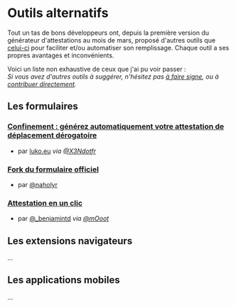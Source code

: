 # Outils alternatifs

Tout un tas de bons développeurs ont, depuis la première version du générateur
d'attestations au mois de mars, proposé d'autres outils que [celui-ci](/simple)
pour faciliter et/ou automatiser son remplissage. Chaque outil a ses propres
avantages et inconvénients.

Voici un liste non exhaustive de ceux que j'ai pu voir passer :  
*Si vous avez d'autres outils à suggérer, n'hésitez pas [à faire signe][@mab_],
ou à [contribuer directement][contribuer].*

## Les formulaires

### [Confinement : générez automatiquement votre attestation de déplacement dérogatoire](https://www.luko.eu/fr/page/covid19attestation)

- par [luko.eu](https://twitter.com/getluko) *via
  [@X3Ndotfr](https://twitter.com/X3Ndotfr)*


### [Fork du formulaire officiel](https://attestation-deplacement-covid19.vercel.app/)

- par [@naholyr](https://twitter.com/naholyr/status/1322184059766902792)

### [Attestation en un clic](https://attestation.page/)

- par [@_benjamintd](https://twitter.com/_benjamintd) *via
  [@mOoot](https://twitter.com/mOoot)*

## Les extensions navigateurs

…

## Les applications mobiles

…

[@mab_]: https://twitter.com/mab_

[contribuer]:
https://github.com/mabhub/bookmarklet-attestation-deplacement/blob/main/src/md-pages/alternatives.md
